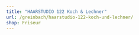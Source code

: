 ```yaml
---
title: "HAARSTUDIO 122 Koch & Lechner"
url: /greinbach/haarstudio-122-koch-und-lechner/
shop: Friseur
---
```

